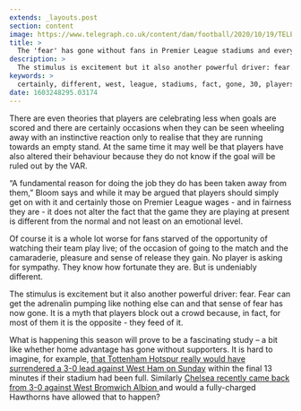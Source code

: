 ```yaml
--- 
extends: _layouts.post 
section: content 
image: https://www.telegraph.co.uk/content/dam/football/2020/10/19/TELEMMGLPICT000242294560_trans_NvBQzQNjv4Bq9pjbsMukG4pAEa56by8byGDGTg8gQCUmuwngxWIbnKE.jpeg?impolicy=logo-overlay 
title: > 
  The 'fear' has gone without fans in Premier League stadiums and everything feels different 
description: > 
  The stimulus is excitement but it also another powerful driver: fear.Fear can get the adrenalin pumping like nothing else can and that sense of fear has now gone.It is a myth that players block out a crowd because, in fact, for most of them it is the opposite - they feed of it.What is happening this season will prove to be a fascinating study – a bit like whether home advantage has gone without supporters.Similarly Chelsea recently came back from 3-0 against West Bromwich Albion and would a fully-charged Hawthorns have allowed that to happen? 
keywords: > 
  certainly, different, west, league, stadiums, fact, gone, 30, players, away, feels, fans, fear, sense, know, premier 
date: 1603248295.03174 
--- 
```

<div><p>There are even theories that players are celebrating less when goals are scored and there are certainly occasions when they can be seen wheeling away with an instinctive reaction only to realise that they are running towards an empty stand. At the same time it may well be that players have also altered their behaviour because they do not know if the goal will be ruled out by the VAR.</p>
<p>&#8220;A fundamental reason for doing the job they do has been taken away from them,&#8221; Bloom says and while it may be argued that players should simply get on with it and certainly those on Premier League wages - and in fairness they are - it does not alter the fact that the game they are playing at present is different from the normal and not least on an emotional level.</p>
<p>Of course it is a whole lot worse for fans starved of the opportunity of watching their team play live; of the occasion of going to the match and the camaraderie, pleasure and sense of release they gain. No player is asking for sympathy. They know how fortunate they are. But is undeniably different.</p>
<p>The stimulus is excitement but it also another powerful driver: fear. Fear can get the adrenalin pumping like nothing else can and that sense of fear has now gone. It is a myth that players block out a crowd because, in fact, for most of them it is the opposite - they feed of it.</p>
<p>What is happening this season will prove to be a fascinating study &#8211; a bit like whether home advantage has gone without supporters. It is hard to imagine, for example, <a href="https://www.telegraph.co.uk/football/2020/10/18/tottenham-vs-west-ham-premier-league-live-score-latest-gareth/">that Tottenham Hotspur really would have surrendered a 3-0 lead against West Ham on Sunday</a> within the final 13 minutes if their stadium had been full. Similarly <a href="https://www.telegraph.co.uk/football/2020/09/26/west-brom-vs-chelsea-premier-league-live-score-latest-updates/">Chelsea recently came back from 3-0 against West Bromwich Albion </a>and would a fully-charged Hawthorns have allowed that to happen?</p>
</div>